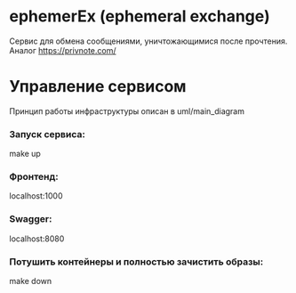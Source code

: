 # ephemerEx (ephemeral exchange)  
Сервис для обмена сообщениями, уничтожающимися после прочтения.  
Аналог https://privnote.com/  
  
# Управление сервисом  
Принцип работы инфраструктуры описан в uml/main_diagram  
  
### Запуск сервиса:  
make up  
  
### Фронтенд:  
localhost:1000  
  
### Swagger:  
localhost:8080  
  
### Потушить контейнеры и полностью зачистить образы:  
make down  
